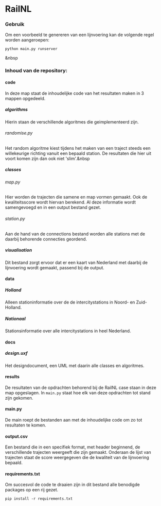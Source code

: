 # RailNL

### Gebruik
Om een voorbeeld te genereren van een lijnvoering kan de volgende regel worden aangeroepen:
```
python main.py runserver  
```
&nbsp  

### Inhoud van de repository:
#### code
In deze map staat de inhoudelijke code van het resultaten maken in 3 mappen opgedeeld.
##### algorithms 
Hierin staan de verschillende algoritmes die geimplementeerd zijn.
###### randomise.py 
Het random algoritme kiest tijdens het maken van een traject steeds een willekeurige richting vanuit een bepaald station.
De resultaten die hier uit voort komen zijn dan ook niet 'slim'.&nbsp  


##### classes 
###### map.py
Hier worden de trajecten die samene en map vormen gemaakt. Ook de kwaliteitsscore wordt hiervan berekend. Al deze informatie wordt samengevoegd en in een output bestand gezet. 
###### station.py
Aan de hand van de connections bestand worden alle stations met de daarbij behorende connecties geordend.  


##### visualisation
Dit bestand zorgt ervoor dat er een kaart van Nederland met daarbij de lijnvoering wordt gemaakt, passend bij de output.  


#### data
##### Holland
Alleen stationinformatie over de de intercitystations in Noord- en Zuid-Holland. 
##### Nationaal
Stationsinformatie over alle intercitystations in heel Nederland.  


#### docs
##### design.uxf
Het designdocument, een UML met daarin alle classes en algoritmes.  


#### results
De resultaten van de opdrachten behorend bij de RailNL case staan in deze map opgeslagen. In `main.py` staat hoe elk van deze opdrachten tot stand zijn gekomen.  


#### main.py
De main roept de bestanden aan met de inhoudelijke code om zo tot resultaten te komen.  


#### output.csv
Een bestand die in een specifiek format, met header beginnend, de verschillende trajecten weergeeft die zijn gemaakt. Onderaan de lijst van trajecten staat de score weergegeven die de kwaliteit van de lijnvoering bepaald.  


#### requirements.txt
Om succesvol de code te draaien zijn in dit bestand alle benodigde packages op een rij gezet. 
```
pip install -r requirements.txt  
```
